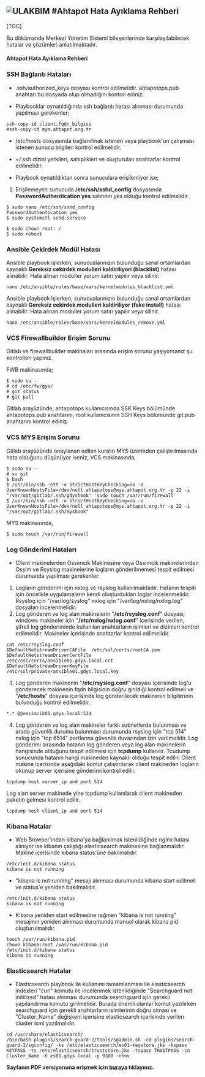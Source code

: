 ![ULAKBIM](../img/ulakbim.jpg)
#Ahtapot Hata Ayıklama Rehberi
------

[TOC]


Bu dökümanda Merkezi Yönetim Sistemi bileşenlerinde karşılaşılabilecek hatalar ve çözümleri anlatılmaktadır.

#### Ahtapot Hata Ayıklama Rehberi

### SSH Bağlantı Hataları

* .ssh/authorized_keys dosyası kontrol edilmelidir. ahtapotops.pub anahtarı bu dosyada olup olmadığını kontrol ediniz.

* Playbooklar oynatıldığında ssh bağlantı hatası alınması durumunda yapılması gerekenler;
```
ssh-copy-id client.fqdn_bilgisi 
#ssh-copy-id mys.ahtapot.org.tr
```
* /etc/hosts dosyasında bağlanılmak istenen veya playbook'un çalışması istenen sunucu bilgileri kontrol edilmelidir. 

* ~/.ssh dizini yetkileri, sahiplikleri ve oluşturulan anahtarlar kontrol edilmelidir.

* Playbook oynatıldıktan sonra sunuculara erişilemiyor ise;

 1. Erişilemeyen sunucuda **/etc/ssh/sshd_config** dosyasında **PasswordAuthentication yes** satırının yes olduğu  kontrol edilmelidir.
```
$ sudo nano /etc/ssh/sshd_config
PasswordAuthentication yes
$ sudo systemctl sshd.service
```
```
$ sudo chown root: /
$ sudo reboot
```

### Ansible Çekirdek Modül Hatası

Ansible playbook işlerken, sunucualarınızın bulunduğu sanal ortamlardan kaynaklı **Gereksiz cekirdek modulleri kaldiriliyori (blacklist)** hatası alınabilir. Hata alınan moduller yorum satırı yapılır veya silinir.

```
nano /etc/ansible/roles/base/vars/kernelmodules_blacklist.yml
```
Ansible playbook işlerken, sunucualarınızın bulunduğu sanal ortamlardan kaynaklı **Gereksiz cekirdek modulleri kaldiriliyor (fake install)** hatası alınabilir. Hata alınan moduller yorum satırı yapılır veya silinir.

```
nano /etc/ansible/roles/base/vars/kernelmodules_remove.yml
```

### VCS Firewallbuilder Erişim Sorunu

Gitlab ve firewallbuilder makinaları arasında erişim sorunu yaşıyorsanız şu kontrolleri yapınız.

FWB makinasında;
```
$ sudo su -
# cd /etc/fw/gys/
# git status
# git pull
```
Gitlab arayüzünde, ahtapotops kullanıcısında SSK Keys bölümünde ahtapotops.pub anahtarını, root kullanıcısının SSH Keys bölümünde git.pub anahtarını kontrol ediniz.

### VCS MYS Erişim Sorunu

Gitlab arayüzünde onaylanan edilen kuralın MYS üzerinden çalıştırılmasında hata olduğunu düşünüyor iseniz,
VCS makinasında,
```
$ sudo su -
# su git
$ bash
$ /usr/bin/ssh -ntt -o StrictHostKeyChecking=no -o UserKnownHostsFile=/dev/null ahtapotops@mys.ahtapot.org.tr -p 22 -i "/var/opt/gitlab/.ssh/gdyshook" 'sudo touch /var/run/firewall'
$ /usr/bin/ssh -ntt -o StrictHostKeyChecking=no -o UserKnownHostsFile=/dev/null ahtapotops@mys.ahtapot.org.tr -p 22 -i "/var/opt/gitlab/.ssh/myshook"
```
MYS makinasında,
```
$ sudo touch /var/run/firewall
```
### Log Gönderimi Hataları

* Client makinelerden Ossimcik Makinesine veya Ossimcik makinelerinden Ossim ve Rsyslog makinelerine logların gönderilmemesi tespit edilmesi durumunda yapılması gerekenler:

 1. Logların gönderimi için nxlog ve rsyslog kullanılmaktadır. Hatanın tespiti için öncelikle uygulamaların kendi oluşturdukları loglar incelenmelidir. Rsyslog için "/var/log/syslog" nxlog için "/var/log/nxlog/nxlog.log" dosyaları incelenmelidir.
 2. Log gönderen ve log alan makinelerin "**/etc/rsyslog.conf**" dosyası, windows makineler için "**/etc/nxlog/nxlog.conf**" içerisinde verilen, şifreli log gönderiminde kullanılan anahtarların isimleri ve dizinleri kontrol edilmelidir. Makineler içerisinde anahtarlar kontrol edilmelidir.

```
cat /etc/rsyslog.conf
$DefaultNetstreamDriverCAFile  /etc/ssl/certs/rootCA.pem
$DefaultNetstreamDriverCertFile /etc/ssl/certs/ansible01.gdys.local.crt
$DefaultNetstreamDriverKeyFile /etc/ssl/private/ansible01.gdys.local.key
```

 3. Log gönderen makinenin "**/etc/rsyslog.conf**" dosyası içerisinde log'u gönderecek makinenin fqdn bilgisinin doğru girildiği kontrol edilmeli ve "**/etc/hosts**" dosyası içerisinde log gönderilecek makinenin bilgilerinin bulunduğu kontrol edilmelidir.

```
*.* @@ossimcik01.gdys.local:514 
```
 
 4. Log gönderen ve log alan makineler farklı subnetlerde bulunması ve arada güvenlik durumu bulunması durumunda rsyslog için "tcp 514" nxlog için "tcp 6514" portlarına güvenlik duvarından izin verilmelidir. 
 Log gönderimi sırasında hatanın log gönderen veya log alan makinelerin hangisinde olduğunu tespit edilmesi için **tcpdump** kullanılır. Tcudump sonucunda hatanın hangi makineden kaynaklı olduğu tespit edilir.
 Client makine içerisinde aşağıdaki komut çalıştırılarak client makineden logların okunup server içerisine gönderimi kontrol edilir.
 ```
 tcpdump host server_ip and port 514
 ```
 Log alan server makinede yine tcpdump kullanılarak client makineden paketin gelmesi kontrol edilir.
 ```
 tcpdump host client_ip and port 514
 ```

### Kibana Hatalar

* Web Browser'ından kibana'ya bağlanılmak istenildiğinde nginx hatası alınıyor ise kibanın çalıştığı elasticsearch makinesine bağlanmalıdır. Makine içerisinde kibana status'üne bakılmalıdır. 
```
/etc/init.d/kibana status
kibana is not running
```
* "kibana is not running" mesajı alınması durumunda kibana start edilmeli ve status'e yeniden bakılmalıdır.  
```
/etc/init.d/kibana status
kibana is not running
```
* Kibana yeniden start edilmesine rağmen "kibana is not running" mesajının yeniden alınması durumunda manuel olarak kibana pid oluşturulmalıdır.

```
touch /var/run/kibana.pid
chown kibana:root /var/run/kibana.pid
/etc/init.d/kibana status
kibana is running
```

### Elasticsearch Hatalar

* Elasticsearch playbook ile kullanımı tamamlanması ile elasticsearch indexleri "curl" komutu ile incelenmek istenildiğinde "Searchguard not initilized" hatası alınması durumunda searchguard için gerekli yapılandırma komutu girilmelidir. Burada önemli olanlar komut yazılırken searchguard için gerekli anahtarların isimlerinin doğru olması ve "Cluster_Name" değişkeni içerisine elasticsearch içerisinde verilen cluster ismi yazılmalıdır.
```
cd /usr/share/elasticsearch/
/bin/bash plugins/search-guard-2/tools/sgadmin.sh -cd plugins/search-guard-2/sgconfig/ -ks /etc/elasticsearch/es01-keystore.jks -kspass KEYPASS -ts /etc/elasticsearch/truststore.jks -tspass TRUSTPASS -cn Cluster_Name -h es01.gdys.local -p 9300 -nhnv
```

**Sayfanın PDF versiyonuna erişmek için [buraya](hataayiklama.pdf) tıklayınız.**
